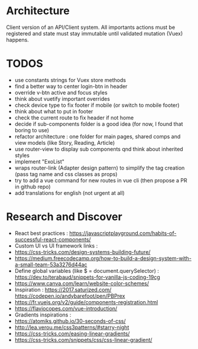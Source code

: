
# Architecture

Client version of an API/Client system. All importants actions must be registered and state must stay immutable until validated mutation (Vuex) happens.

# TODOS

- use constants strings for Vuex store methods
- find a better way to center login-btn in header
- override v-btn active and focus styles
- think about vuetify important overrides 
- check device type to fix footer if mobile (or switch to mobile footer)
- think about what to put in footer
- check the current route to fix header if not home
- decide if sub-components folder is a good idea (for now, I found that boring to use)
- refactor architecture : one folder for main pages, shared comps and view models (like Story, Reading, Article)
- use router-view to display sub components qnd think about inherited styles
- implement "ExoList"
- wraps router-link (Adapter design pattern) to simplify the tag creation (pass tag name and css classes as props)
- try to add a vue command for new routes in vue cli (then propose a PR in github repo)
- add translations for english (not urgent at all)

# Research and Discover

- React best practices : https://javascriptplayground.com/habits-of-successful-react-components/
- Custom UI vs UI framework links :
 - https://css-tricks.com/design-systems-building-future/
 - https://medium.freecodecamp.org/how-to-build-a-design-system-with-a-small-team-53a3276d44ac
 - Define global variables (like $ = document.querySelector) : https://dev.to/terabaud/snippets-for-vanilla-js-coding-19cg
 - https://www.canva.com/learn/website-color-schemes/
 - Inspiration : 
 https://2017.saturized.com/ 
 https://codepen.io/andybarefoot/pen/PBPrex
 - https://fr.vuejs.org/v2/guide/components-registration.html
 - https://flaviocopes.com/vue-introduction/
- Gradients inspirations : 
 - https://atomiks.github.io/30-seconds-of-css/
 - http://lea.verou.me/css3patterns/#starry-night
 - https://css-tricks.com/easing-linear-gradients/
 - https://css-tricks.com/snippets/css/css-linear-gradient/

